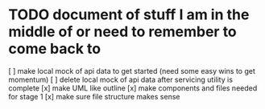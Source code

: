 # TODO document of stuff I am in the middle of or need to remember to come back to

[ ] make local mock of api data to get started (need some easy wins to get momentum)
[ ] delete local mock of api data after servicing utility is complete
[x] make UML like outline
[x] make components and files needed for stage 1
[x] make sure file structure makes sense